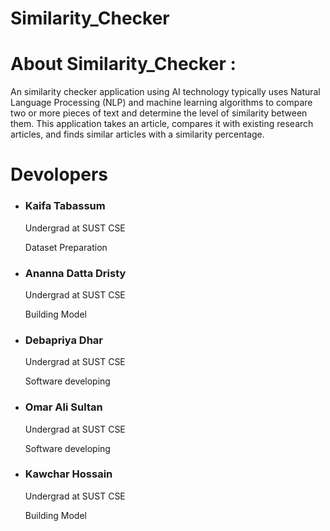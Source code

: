 # Similarity_Checker

<h1>About Similarity_Checker : </h1>
An similarity checker application using AI technology typically uses Natural Language Processing (NLP) and machine learning algorithms to compare two or more pieces of text and determine the level of similarity between them. This application takes an article, compares it with existing research articles, and finds similar articles with a similarity percentage.

<H1>Devolopers</h1>
<ul style="list-style-type:disc;">
  
  <li><h3>Kaifa Tabassum</h3></li>
  <p>Undergrad at SUST CSE</p>
  <p>Dataset Preparation</p>
  <li><h3>Ananna Datta Dristy</h3></li>
  <p>Undergrad at SUST CSE</p>
  <p>Building Model</p>
  <li><h3>Debapriya Dhar</h3></li>
  <p>Undergrad at SUST CSE</p>
  <p>Software developing</p>
  <li><h3>Omar Ali Sultan</h3></li>
  <p>Undergrad at SUST CSE</p>
  <p>Software developing</p>
  <li><h3>Kawchar Hossain</h3></li>
  <p>Undergrad at SUST CSE</p>
  <p>Building Model</p>

</ul>
